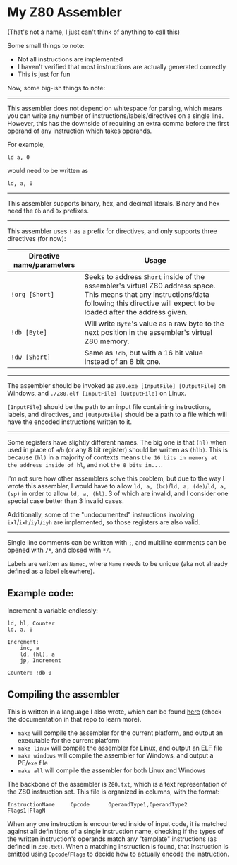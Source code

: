 # My Z80 Assembler

(That's not a name, I just can't think of anything to call this)

Some small things to note:

* Not all instructions are implemented
* I haven't verified that most instructions are actually generated correctly
* This is just for fun

Now, some big-ish things to note:

---

This assembler does not depend on whitespace for parsing, which means you can write any number of instructions/labels/directives on a single line.
However, this has the downside of requiring an extra comma before the first operand of any instruction which takes operands.

For example,
```
ld a, 0
```
would need to be written as
```
ld, a, 0
```

---

This assembler supports binary, hex, and decimal literals. Binary and hex need the `0b` and `0x` prefixes.

---

This assembler uses `!` as a prefix for directives, and only supports three directives (for now):

| Directive name/parameters | Usage |
|---------------------------|-------|
| `!org [Short]` | Seeks to address `Short` inside of the assembler's virtual Z80 address space. This means that any instructions/data following this directive will expect to be loaded after the address given. |
| `!db [Byte]` | Will write `Byte`'s value as a raw byte to the next position in the assembler's virtual Z80 memory. |
| `!dw [Short]` | Same as `!db`, but with a 16 bit value instead of an 8 bit one. |

---

The assembler should be invoked as `Z80.exe [InputFile] [OutputFile]` on Windows, and `./Z80.elf [InputFile] [OutputFile]` on Linux.

`[InputFile]` should be the path to an input file containing instructions, labels, and directives, and `[OutputFile]` should be a path to a file which will have the encoded instructions written to it.

---

Some registers have slightly different names. The big one is that `(hl)` when used in place of `a`/`b` (or any 8 bit register) should be written as `(hlb)`. This is because `(hl)` in a majority of contexts means `the 16 bits in memory at the address inside of hl`, and not `the 8 bits in...`.

I'm not sure how other assemblers solve this problem, but due to the way I wrote this assembler, I would have to allow `ld, a, (bc)`/`ld, a, (de)`/`ld, a, (sp)` in order to allow `ld, a, (hl)`. 3 of which are invalid, and I consider one special case better than 3 invalid cases.

Additionally, some of the "undocumented" instructions involving `ixl`/`ixh`/`iyl`/`iyh` are implemented, so those registers are also valid.

---

Single line comments can be written with `;`, and multiline comments can be opened with `/*`, and closed with `*/`.

Labels are written as `Name:`, where `Name` needs to be unique (aka not already defined as a label elsewhere).

## Example code:

Increment a variable endlessly:

```
ld, hl, Counter
ld, a, 0

Increment:
    inc, a
    ld, (hl), a
    jp, Increment

Counter: !db 0
```

## Compiling the assembler

This is written in a language I also wrote, which can be found [here](https://github.com/CloakerSmoker/Relax-Language) (check the documentation in that repo to learn more).

* `make` will compile the assembler for the current platform, and output an executable for the current platform
* `make linux` will compile the assembler for Linux, and output an ELF file
* `make windows` will compile the assembler for Windows, and output a PE/`exe` file
* `make all` will compile the assembler for both Linux and Windows

The backbone of the assembler is `Z80.txt`, which is a text representation of the Z80 instruction set. This file is organized in columns, with the format:

```
InstructionName     Opcode      OperandType1,OperandType2       Flags1|FlagN
```

When any one instruction is encountered inside of input code, it is matched against all definitions of a single instruction name, checking if the types of the written instruction's operands match any "template" instructions (as defined in `Z80.txt`). When a matching instruction is found, that instruction is emitted using `Opcode`/`Flags` to decide how to actually encode the instruction.